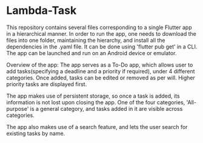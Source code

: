 # Lambda-Task

This repository contains several files corresponding to a single Flutter app in a hierarchical manner.
In order to run the app, one needs to download the files into one folder, maintaining the hierarchy, and install all the dependencies in the .yaml file.
It can be done using 'flutter pub get' in a CLI.
The app can be launched and run on an Android device or emulator.


Overview of the app:
The app serves as a To-Do app, which allows user to add tasks(specifying a deadline and a priority if required), under 4 different categories.
Once added, tasks can be edited or removed as per will. Higher priority tasks are displayed first.

The app makes use of persistent storage, so once a task is added, its information is not lost upon closing the app.
One of the four categories, 'All-purpose' is a general category, and tasks added in it are visible across categories.

The app also makes use of a search feature, and lets the user search for existing tasks by name.
